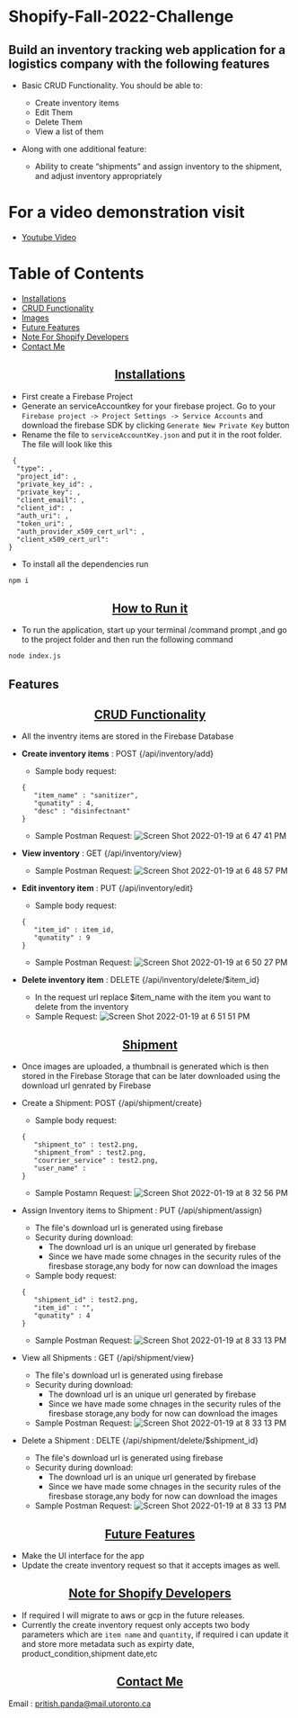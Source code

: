 # Shopify-Fall-2022-Challenge

## Build an inventory tracking web application for a logistics company with the following features

* Basic CRUD Functionality. You should be able to:
    * Create inventory items
    * Edit Them
    * Delete Them
    * View a list of them

* Along with one additional feature:
    * Ability to create “shipments” and assign inventory to the shipment, and adjust inventory appropriately

# For a video demonstration visit
-  [Youtube Video](https://www.youtube.com/watch?v=U19rjLJybpw)

# Table of Contents
- [Installations](#installations)
- [CRUD Functionality](#CRUD-Functionality)
- [Images](#images)
- [Future Features](#future-features)
- [Note For Shopify Developers](#note-for-shopify-developers)
- [Contact Me](#contact-me)


<p align="center">
    <u><h2 align="center">Installations</h2></u>
</p>

- First create a Firebase Project
-  Generate an serviceAccountkey for your firebase project. Go to your ```Firebase project -> Project Settings -> Service Accounts``` and download the firebase SDK by clicking ```Generate New Private Key``` button
- Rename the file to ``` serviceAccountKey.json ``` and put it in the root folder. The file will look like this
```
 {
  "type": ,
  "project_id": ,
  "private_key_id": ,
  "private_key": ,
  "client_email": ,
  "client_id": ,
  "auth_uri": ,
  "token_uri": ,
  "auth_provider_x509_cert_url": ,
  "client_x509_cert_url": 
}
```
- To install all the dependencies run 
```bash
npm i
```

<p align="center">
    <u><h2 align="center">How to Run it</h2></u>
</p>

- To run the application, start up your terminal /command prompt ,and go to the project folder and then run the following command
```bash
node index.js
```

## Features
<p align="center">
    <u><h2 align="center">CRUD Functionality</h2></u>
</p>


- All the inventry items are stored in the Firebase Database
- **Create inventory items** : POST {/api/inventory/add}
   - Sample body request:
   ```
   {
      "item_name" : "sanitizer",
      "qunatity" : 4,
      "desc" : "disinfectnant"
   }
   ```
   - Sample Postman Request:
    ![Screen Shot 2022-01-19 at 6 47 41 PM](https://user-images.githubusercontent.com/60456975/150245325-9d0f7855-158b-412e-bad6-661e12678fda.png)
    
- **View inventory** : GET {/api/inventory/view}
   - Sample Postman Request:
   ![Screen Shot 2022-01-19 at 6 48 57 PM](https://user-images.githubusercontent.com/60456975/150245621-8b61ef05-b4db-4a1f-b2c3-a46430c12bb3.png)

- **Edit inventory item** : PUT {/api/inventory/edit}
   - Sample body request:
   ```
   {
      "item_id" : item_id,
      "qunatity" : 9
   }
   ```
   - Sample Postman Request:
   ![Screen Shot 2022-01-19 at 6 50 27 PM](https://user-images.githubusercontent.com/60456975/150245424-81ee4c21-b97b-4b9d-adc6-183291e7f425.png)

- **Delete inventory item** : DELETE {/api/inventory/delete/$item_id}
   - In the request url replace $item_name with the item you want to delete from the inventory
   - Sample Request:
   ![Screen Shot 2022-01-19 at 6 51 51 PM](https://user-images.githubusercontent.com/60456975/150245497-1c9ba362-b10f-4192-a47f-2bdb0addaf5d.png)


<p align="center">
    <u><h2 align="center">Shipment</h2></u>
</p>

- Once images are uploaded, a thumbnail is generated which is then stored in the Firebase Storage that can be later downloaded using the download url 
   genrated by Firebase
- Create a Shipment: POST {/api/shipment/create}
  - Sample body request:
   ```
   {
      "shipment_to" : test2.png,
      "shipment_from" : test2.png,
      "courrier_service" : test2.png,
      "user_name" :
   }
   ```
  - Sample Postamn Request:
  ![Screen Shot 2022-01-19 at 8 32 56 PM](https://user-images.githubusercontent.com/60456975/150246429-2e202895-b122-4d09-962d-b75f192b033e.png)

  
- Assign Inventory items to Shipment : PUT {/api/shipment/assign}
  - The file's download url is generated using firebase
  - Security during download:
    - The download url is an unique url generated by firebase
    - Since we have made some chnages in the security rules of the firesbase storage,any body for now can download the images
  - Sample body request:
   ```
   {
      "shipment_id" : test2.png,
      "item_id" : "",
      "qunatity" : 4
   }
   ```
  - Sample Postman Request:
  ![Screen Shot 2022-01-19 at 8 33 13 PM](https://user-images.githubusercontent.com/60456975/150246468-379b50c5-3e94-4bd8-afbb-5a514ef9c176.png)

- View all Shipments : GET {/api/shipment/view}
  - The file's download url is generated using firebase
  - Security during download:
    - The download url is an unique url generated by firebase
    - Since we have made some chnages in the security rules of the firesbase storage,any body for now can download the images
  - Sample Postman Request:
  ![Screen Shot 2022-01-19 at 8 33 13 PM](https://user-images.githubusercontent.com/60456975/150246468-379b50c5-3e94-4bd8-afbb-5a514ef9c176.png)

- Delete a Shipment : DELTE {/api/shipment/delete/$shipment_id}
  - The file's download url is generated using firebase
  - Security during download:
    - The download url is an unique url generated by firebase
    - Since we have made some chnages in the security rules of the firesbase storage,any body for now can download the images
  - Sample Postman Request:
  ![Screen Shot 2022-01-19 at 8 33 13 PM](https://user-images.githubusercontent.com/60456975/150246468-379b50c5-3e94-4bd8-afbb-5a514ef9c176.png)

<p align="center">
    <u><h2 align="center">Future Features</h2></u>
</p>

- Make the UI interface for the app
- Update the create inventory request so that it accepts images as well.


<p align="center">
    <u><h2 align="center">Note for Shopify Developers</h2></u>
</p>

- If required I will migrate to aws or gcp in the future releases.
-  Currently the create inventory request only accepts two body parameters which are `item name` and `quantity`, if required i can update it and store more metadata such as expirty date, product_condition,shipment date,etc

<p align="center">
    <u><h2 align="center">Contact Me</h2></u>
</p>

Email : pritish.panda@mail.utoronto.ca

